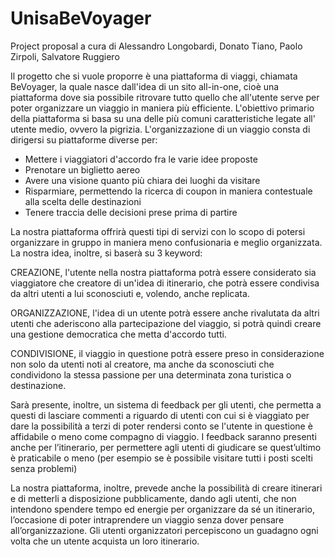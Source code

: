 # UnisaBeVoyager

Project proposal a cura di Alessandro Longobardi, Donato Tiano, Paolo Zirpoli, Salvatore Ruggiero

Il progetto che si vuole proporre è una piattaforma di viaggi, chiamata BeVoyager, la quale nasce dall'idea di un sito all-in-one, 
cioè una piattaforma dove sia possibile ritrovare tutto quello che all'utente serve per poter organizzare un viaggio in maniera più
efficiente. L'obiettivo primario della piattaforma si basa su una delle più comuni caratteristiche legate all' utente medio, 
ovvero la pigrizia. 
L'organizzazione di un viaggio consta di dirigersi su piattaforme diverse per: 

- Mettere i viaggiatori d'accordo fra le varie idee proposte 
- Prenotare un biglietto aereo 
- Avere una visione quanto più chiara dei luoghi da visitare 
- Risparmiare, permettendo la ricerca di coupon in maniera contestuale alla scelta delle destinazioni
- Tenere traccia delle decisioni prese prima di partire

La nostra piattaforma offrirà questi tipi di servizi con lo scopo di potersi organizzare in gruppo in maniera meno confusionaria e 
meglio organizzata.
La nostra idea, inoltre, si baserà su 3 keyword:

CREAZIONE, l'utente nella nostra piattaforma potrà essere considerato sia viaggiatore che creatore di un'idea di itinerario, 
che potrà essere condivisa da altri utenti a lui sconosciuti e, volendo, anche replicata.

ORGANIZZAZIONE, l'idea di un utente potrà essere anche rivalutata da altri utenti che aderiscono alla partecipazione del viaggio, 
si potrà quindi creare una gestione democratica che metta d'accordo tutti.

CONDIVISIONE, il viaggio in questione potrà essere preso in considerazione non solo da utenti noti al creatore, ma anche da 
sconosciuti che condividono la stessa passione per una determinata zona turistica o destinazione.
 
Sarà presente, inoltre, un sistema di feedback per gli utenti, che permetta a questi di lasciare commenti a riguardo di utenti 
con cui si è viaggiato per dare la possibilità a terzi di poter rendersi conto se l'utente in questione è affidabile o meno 
come compagno di viaggio. I feedback saranno presenti anche per l’itinerario, per permettere agli utenti di giudicare se
quest’ultimo è praticabile o meno (per esempio se è possibile visitare tutti i posti scelti senza problemi)

La nostra piattaforma, inoltre, prevede anche la possibilità di creare itinerari e di metterli a disposizione pubblicamente, 
dando agli utenti, che non intendono spendere tempo ed energie per organizzare da sé un itinerario,  l’occasione di poter 
intraprendere un viaggio senza dover pensare all’organizzazione. 
Gli utenti organizzatori percepiscono un guadagno ogni volta che un utente acquista un loro itinerario. 

